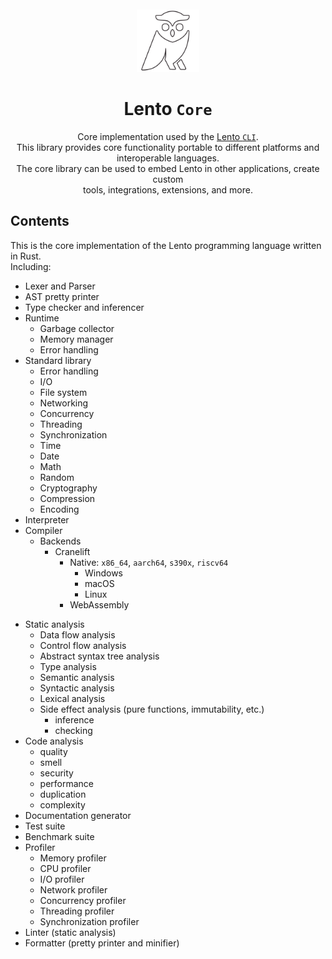<div align=center>
    <br><br>
    <img src="assets/logo_white.png" height=100px/>
    <h1>Lento <code>Core</code></h1>
    <p>
		Core implementation used by the <a href="https://github.com/lento-lang/Lento" target="_blank">Lento <code>CLI</code></a>. <br/>
		This library provides core functionality portable to different platforms and interoperable languages. <br/>
		The core library can be used to embed Lento in other applications, create custom <br/>tools, integrations, extensions, and more.
	</p>
</div>

## Contents
This is the core implementation of the Lento programming language written in Rust. \
Including:
- Lexer and Parser
- AST pretty printer
- Type checker and inferencer
- Runtime
	- Garbage collector
	- Memory manager
	- Error handling
- Standard library
	- Error handling
	- I/O
	- File system
	- Networking
	- Concurrency
	- Threading
	- Synchronization
	- Time
	- Date
	- Math
	- Random
	- Cryptography
	- Compression
	- Encoding
- Interpreter
	<!-- - Debugger support (planned)
	- JIT compiler (planned) -->
- Compiler <!-- (Ahead-of-time) -->
	<!-- - Optimizer
		- Dead code elimination
		- Constant folding
		- Constant propagation
		- Function Inlining
		- Pure function evaluation
		- Recursion elimination
		- Tail call optimization
		- Partial evaluation
		- Parallelization via Vectorization
			- SIMD
			- Multi-threading -->
	- Backends
		- Cranelift
			- Native: `x86_64`, `aarch64`, `s390x`, `riscv64`
				- Windows
				- macOS
				- Linux
			- WebAssembly <!-- : `wasm32`, `wasm64`, `wasm`, `wasi`, `wasi32`, `wasi64`, `wasiwasm`, `wasiwasm32`, `wasiwasm64` -->
<!--
		- ~~LLVM~~ (planned)
		- ~~QBE~~ (planned)
		- ~~.NET~~ (planned)
		- ~~JVM~~ (planned)
		- ~~BEAM~~ (planned)
		- ~~MIR~~ (planned)
		- ~~MIPS~~ (planned)
	- Transpiler
		- ~~TinyCC~~ (planned)
		- ~~JavaScript~~ (planned)
			- ~~Browser~~ (planned)
			- ~~Node.js~~ (planned)
			- ~~Deno~~ (planned)
			- ~~Bun~~ (planned)
-->
- Static analysis
	- Data flow analysis
	- Control flow analysis
	- Abstract syntax tree analysis
	- Type analysis
	- Semantic analysis
	- Syntactic analysis
	- Lexical analysis
	- Side effect analysis (pure functions, immutability, etc.)
		- inference
		- checking
- Code analysis
	- quality
	- smell
	- security
	- performance
	- duplication
	- complexity
- Documentation generator
- Test suite
- Benchmark suite
- Profiler
	- Memory profiler
	- CPU profiler
	- I/O profiler
	- Network profiler
	- Concurrency profiler
	- Threading profiler
	- Synchronization profiler
- Linter (static analysis)
- Formatter (pretty printer and minifier)
<!-- - Code coverage -->
<!-- - IDE support
	- Language server
	- Syntax highlighting
	- Code completion
	- Code navigation
	- Code refactoring
	- Code folding
	- Code lens
	- Code actions
	- Diagnostics
	- Hover
	- Signature help
	- Document symbols
	- Workspace symbols
	- References -->
<!-- - Build system
	- Package manager
	- Dependency manager
	- Build tool
	- Task runner
- Package manager
	- Registry
	- Repository
	- Index
	- Cache
	- Lock file
	- Manifest
	- Package
	- Version -->



